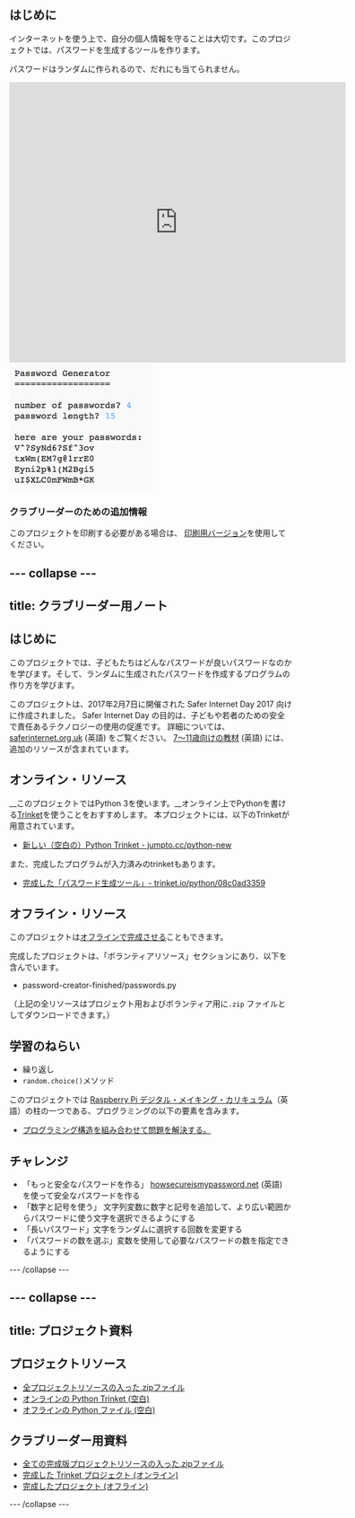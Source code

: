 ## はじめに

インターネットを使う上で、自分の個人情報を守ることは大切です。このプロジェクトでは、パスワードを生成するツールを作ります。

パスワードはランダムに作られるので、だれにも当てられません。

<div class="trinket">
  <iframe src="https://trinket.io/embed/python/08c0ad3359?outputOnly=true&start=result" width="600" height="500" frameborder="0" marginwidth="0" marginheight="0" allowfullscreen>
  </iframe>
  <img src="images/passwords-finished.png">
</div>

### クラブリーダーのための追加情報

このプロジェクトを印刷する必要がある場合は、 [印刷用バージョン](https://projects.raspberrypi.org/en/projects/password-generator/print)を使用してください。


--- collapse ---
---
title: クラブリーダー用ノート
---


## はじめに

このプロジェクトでは、子どもたちはどんなパスワードが良いパスワードなのかを学びます。そして、ランダムに生成されたパスワードを作成するプログラムの作り方を学びます。

このプロジェクトは、2017年2月7日に開催された Safer Internet Day 2017 向けに作成されました。 Safer Internet Day の目的は、子どもや若者のための安全で責任あるテクノロジーの使用の促進です。 詳細については、[saferinternet.org.uk](https://www.saferinternet.org.uk/) (英語) をご覧ください。 [7〜11歳向けの教材](https://d1afx9quaogywf.cloudfront.net/cdn/farfuture/_-EgL7dYtxtypvvDcNCE53bYE-OMfdH59vaJ5XPcoG4/mtime:1483547665/sites/default/files/SID2017%20Education%20Pack%20for%207-11%20year%20olds_0.zip) (英語) には、追加のリソースが含まれています。

## オンライン・リソース

__このプロジェクトではPython 3を使います。__オンライン上でPythonを書ける[Trinket](https://trinket.io/)を使うことをおすすめします。 本プロジェクトには、以下のTrinketが用意されています。

+ [新しい（空白の）Python Trinket - jumpto.cc/python-new](http://jumpto.cc/python-new)

また、完成したプログラムが入力済みのtrinketもあります。

+ [完成した「パスワード生成ツール」- trinket.io/python/08c0ad3359](https://trinket.io/python/08c0ad3359)

## オフライン・リソース
このプロジェクトは[オフラインで完成させる](https://www.codeclubprojects.org/en-GB/resources/python-working-offline/)こともできます。

完成したプロジェクトは、「ボランティアリソース」セクションにあり、以下を含んでいます。

+ password-creator-finished/passwords.py

（上記の全リソースはプロジェクト用およびボランティア用に`.zip` ファイルとしてダウンロードできます。）

## 学習のねらい
+ 繰り返し
+ `random.choice()`メソッド

このプロジェクトでは [Raspberry Pi デジタル・メイキング・カリキュラム](http://rpf.io/curriculum)（英語）の柱の一つである、プログラミングの以下の要素を含みます。

+ [プログラミング構造を組み合わせて問題を解決する。](https://www.raspberrypi.org/curriculum/programming/builder)

## チャレンジ
+ 「もっと安全なパスワードを作る」 <a href="https://howsecureismypassword.net/" target="_blank">howsecureismypassword.net</a> (英語) を使って安全なパスワードを作る
+ 「数字と記号を使う」 文字列変数に数字と記号を追加して、より広い範囲からパスワードに使う文字を選択できるようにする
+ 「長いパスワード」文字をランダムに選択する回数を変更する
+ 「パスワードの数を選ぶ」変数を使用して必要なパスワードの数を指定できるようにする

--- /collapse ---


--- collapse ---
---
title: プロジェクト資料
---
## プロジェクトリソース
* [全プロジェクトリソースの入った.zipファイル](resources/password-generator-resources.zip)
* [オンラインの Python Trinket (空白)](http://jumpto.cc/python-new)
* [オフラインの Python ファイル (空白)](resources/new-new.py)

## クラブリーダー用資料
* [全ての完成版プロジェクトリソースの入った.zipファイル](resources/password-generator-finished.zip)
* [完成した Trinket プロジェクト (オンライン)](https://trinket.io/python/08c0ad3359)
* [完成したプロジェクト (オフライン)](resources/password-generator-finished-passwords.py)

--- /collapse ---
